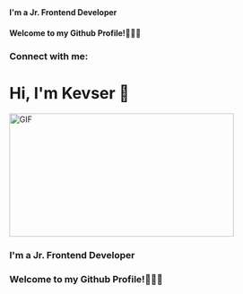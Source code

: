 ## 

 
#### I'm a Jr. Frontend Developer
#### Welcome to my Github Profile!🙋🏽‍♀️ 

### Connect with me:
<h1 align="left">Hi, I'm Kevser  👋 </h1>
<img align="center" alt="GIF" src="https://github.com/arsentieva/arsentieva/blob/main/code.gif?raw=true" width="400" height="220" />
<h3 align="left"> I'm a Jr. Frontend Developer </h3>
<h3 align="left">Welcome to my Github Profile!🙋🏽‍♀️ </h3>
